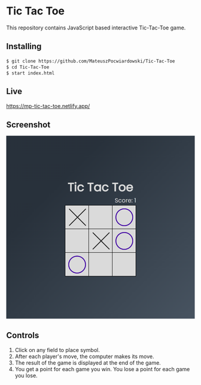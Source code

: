 # Tic Tac Toe
This repository contains JavaScript based interactive Tic-Tac-Toe game.

## Installing
```
$ git clone https://github.com/MateuszPocwiardowski/Tic-Tac-Toe
$ cd Tic-Tac-Toe
$ start index.html
```

## Live
https://mp-tic-tac-toe.netlify.app/

## Screenshot
![Alt text](/img/game.png?raw=true)

## Controls
1. Click on any field to place symbol.
2. After each player's move, the computer makes its move.
3. The result of the game is displayed at the end of the game.
4. You get a point for each game you win. You lose a point for each game you lose.